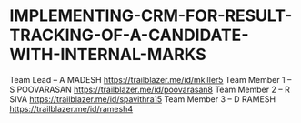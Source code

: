 # IMPLEMENTING-CRM-FOR-RESULT-TRACKING-OF-A-CANDIDATE-WITH-INTERNAL-MARKS
Team Lead – A  MADESH
https://trailblazer.me/id/mkiller5
Team Member 1 – S POOVARASAN
https://trailblazer.me/id/poovarasan8
Team Member 2 – R SIVA
https://trailblazer.me/id/spavithra15
Team Member 3 – D RAMESH
https://trailblazer.me/id/ramesh4
